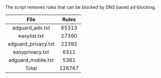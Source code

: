 The script removes rules that can be blocked by DNS based ad-blocking.


| File | Rules |
|:----:|:-----:|
| adguard_ads.txt | 65313 |
| easylist.txt | 27390 |
| adguard_privacy.txt | 22392 |
| easyprivacy.txt | 6311 |
| adguard_mobile.txt | 5361 |
| Total | 126767 |
